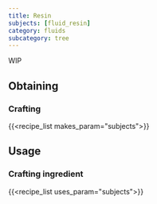 ```yaml
---
title: Resin
subjects: [fluid_resin]
category: fluids
subcategory: tree
---
```


WIP

Obtaining
---------

### Crafting
{{<recipe_list makes_param="subjects">}}

Usage
-----

### Crafting ingredient
{{<recipe_list uses_param="subjects">}}